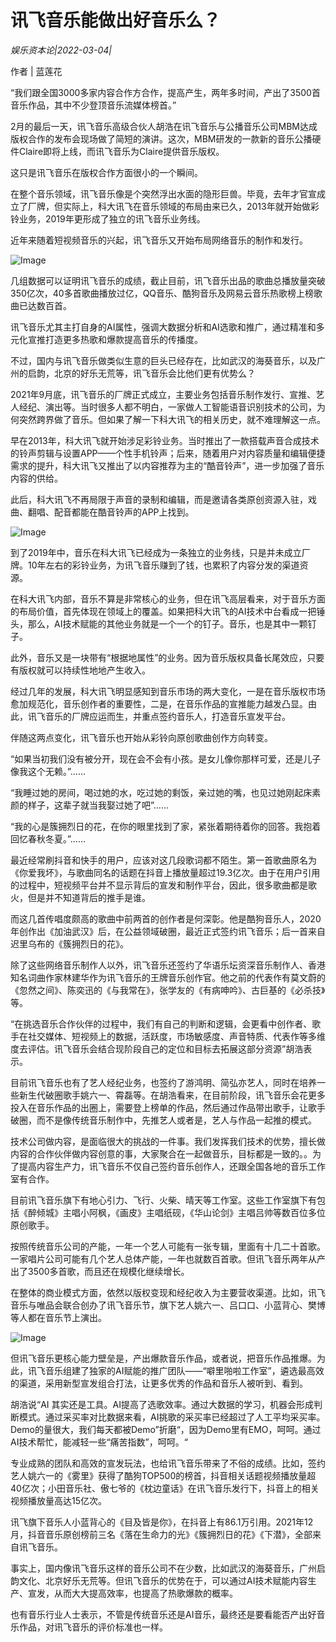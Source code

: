 # 讯飞音乐能做出好音乐么？

*娱乐资本论|2022-03-04|*

作者 | 蓝莲花

“我们跟全国3000多家内容合作方合作，提高产生，两年多时间，产出了3500首音乐作品，其中不少登顶音乐流媒体榜首。”

2月的最后一天，讯飞音乐高级合伙人胡浩在讯飞音乐与公播音乐公司MBM达成版权合作的发布会现场做了简短的演讲。这次，MBM研发的一款新的音乐公播硬件Claire即将上线，而讯飞音乐为Claire提供音乐版权。

这只是讯飞音乐在版权合作方面很小的一个瞬间。

在整个音乐领域，讯飞音乐像是个突然浮出水面的隐形巨兽。毕竟，去年才官宣成立了厂牌，但实际上，科大讯飞在音乐领域的布局由来已久，2013年就开始做彩铃业务，2019年更形成了独立的讯飞音乐业务线。

近年来随着短视频音乐的兴起，讯飞音乐又开始布局网络音乐的制作和发行。

![Image](https://p6.toutiaoimg.com/img/tos-cn-i-qvj2lq49k0/9329050a73b740c68d3fb542cfe00291~tplv-tt-shrink:640:0.image)

几组数据可以证明讯飞音乐的成绩，截止目前，讯飞音乐出品的歌曲总播放量突破350亿次，40多首歌曲播放过亿，QQ音乐、酷狗音乐及网易云音乐热歌榜上榜歌曲已达数百首。

讯飞音乐尤其主打自身的AI属性，强调大数据分析和AI选歌和推广，通过精准和多元化宣推打造更多热歌和爆款提高音乐的传播度。

不过，国内与讯飞音乐做类似生意的巨头已经存在，比如武汉的海葵音乐，以及广州的启韵，北京的好乐无荒等，讯飞音乐会比他们更有优势么？

2021年9月底，讯飞音乐的厂牌正式成立，主要业务包括音乐制作发行、宣推、艺人经纪、演出等。当时很多人都不明白，一家做人工智能语音识别技术的公司，为何突然跨界做了音乐。但如果了解一下科大讯飞的相关历史，就不难理解这一点。

早在2013年，科大讯飞就开始涉足彩铃业务。当时推出了一款搭载声音合成技术的铃声剪辑与设置APP——个性手机铃声；后来，随着用户对内容质量和编辑便捷需求的提升，科大讯飞又推出了以内容推荐为主的“酷音铃声”，进一步加强了音乐内容的供给。

此后，科大讯飞不再局限于声音的录制和编辑，而是邀请各类原创资源入驻，戏曲、翻唱、配音都能在酷音铃声的APP上找到。

![Image](https://p26.toutiaoimg.com/img/tos-cn-i-qvj2lq49k0/3e892b8559f4404fa68c32efc99c87bf~tplv-tt-shrink:640:0.image)

到了2019年中，音乐在科大讯飞已经成为一条独立的业务线，只是并未成立厂牌。10年左右的彩铃业务，为讯飞音乐赚到了钱，也累积了内容分发的渠道资源。

在科大讯飞内部，音乐不算是非常核心的业务，但在讯飞高层看来，对于音乐方面的布局价值，首先体现在领域上的覆盖。如果把科大讯飞的AI技术中台看成一把锤头，那么，AI技术赋能的其他业务就是一个一个的钉子。音乐，也是其中一颗钉子。

此外，音乐又是一块带有“根据地属性”的业务。因为音乐版权具备长尾效应，只要有版权就可以持续性地地产生收入。

经过几年的发展，科大讯飞明显感知到音乐市场的两大变化，一是在音乐版权市场愈加规范化，音乐创作者的重要性，二是，在音乐作品的宣推能力越发凸显。由此，讯飞音乐的厂牌应运而生，并重点签约音乐人，打造音乐宣发平台。

伴随这两点变化，讯飞音乐也开始从彩铃向原创歌曲创作方向转变。

“如果当初我们没有被分开，现在会不会有小孩。是女儿像你那样可爱，还是儿子像我这个无赖。”……

“我睡过她的房间，喝过她的水，吃过她的剩饭，亲过她的嘴，也见过她刚起床素颜的样子，这辈子就当我娶过她了吧”……

“我的心是簇拥烈日的花，在你的眼里找到了家，紧张着期待着你的回答。我抱着回忆春秋冬夏。”……

最近经常刷抖音和快手的用户，应该对这几段歌词都不陌生。第一首歌曲原名为《你爱我坏》，与歌曲同名的话题在抖音上播放量超过19.3亿次。由于在用户引用的过程中，短视频平台并不显示背后的宣发和制作平台，因此，很多歌曲都是歌火，但是并不知道背后的推手是谁。

而这几首传唱度颇高的歌曲中前两首的创作者是何深彰。他是酷狗音乐人，2020年创作出《加油武汉》后，在公益领域破圈，最近正式签约讯飞音乐；后一首来自迟里乌布的《簇拥烈日的花》。

除了这些网络音乐制作人以外，讯飞音乐还签约了华语乐坛资深音乐制作人、香港知名词曲作家林建华作为讯飞音乐的王牌音乐创作官。他之前的代表作有莫文蔚的《忽然之间》、陈奕迅的《与我常在》，张学友的《有病呻吟》、古巨基的《必杀技》等。

“在挑选音乐合作伙伴的过程中，我们有自己的判断和逻辑，会更看中创作者、歌手在社交媒体、短视频上的数据，活跃度，市场敏感度、声音特质、代表作等多维度去评估。讯飞音乐会结合现阶段自己的定位和目标去拓展这部分资源”胡浩表示。

目前讯飞音乐也有了艺人经纪业务，也签约了游鸿明、简弘亦艺人，同时在培养一些新生代破圈歌手姚六一、霄磊等。在胡浩看来，在目前阶段，讯飞音乐会花更多投入在音乐作品的出圈上，需要登上榜单的作品，然后通过作品带出歌手，让歌手破圈，而不是像传统音乐制作中，先推艺人或者是，艺人与作品一起推的模式。

技术公司做内容，是面临很大的挑战的一件事。我们发挥我们技术的优势，擅长做内容的合作伙伴做内容创意的事，大家聚合在一起做音乐，目标都是一致的。。为了提高内容生产力，讯飞音乐不仅自己签约音乐创作人，还跟全国各地的音乐工作室有合作。

目前讯飞音乐旗下有地心引力、飞行、火柴、晴天等工作室。这些工作室旗下有包括《醉倾城》主唱小阿枫，《画皮》主唱纸砚，《华山论剑》主唱吕帅等数百位多位原创歌手。

按照传统音乐公司的产能，一年一个艺人可能有一张专辑，里面有十几二十首歌。一家唱片公司可能有几个艺人总体产能，一年也就数百首歌。但讯飞音乐两年从产出了3500多首歌，而且还在规模化继续增长。

在整体的商业模式方面，依然以版权变现和经纪收入为主要营收渠道。比如，讯飞音乐与唯品会联合创办了讯飞音乐节，旗下艺人姚六一、吕口口、小蓝背心、樊博等人都在音乐节上演出。

![Image](https://p26.toutiaoimg.com/img/tos-cn-i-qvj2lq49k0/47276d1cf22f4ca88305906eaf38a592~tplv-tt-shrink:640:0.image)

但讯飞音乐更核心能力壁垒是，产出爆款音乐作品，或者说，把音乐作品推爆。为此，讯飞音乐组建了独家的AI赋能的推广团队——“噼里啪啦工作室”，遴选最高效的渠道，采用新型宣发组合打法，让更多优秀的作品和音乐人被听到、看到。

胡浩说“AI 其实还是工具。AI提高了选歌效率。通过大数据的学习，机器会形成判断模式。通过采买率对比数据来看，AI挑歌的采买率已经超过了人工平均采买率。Demo的量很大，我们每天都被Demo”折磨“，因为Demo里有EMO，呵呵。通过AI技术帮忙，能减轻一些“痛苦指数”，呵呵。“

专业成熟的团队和高效的宣发玩法，也给讯飞音乐带来了不俗的成绩。比如，签约艺人姚六一的《雾里》获得了酷狗TOP500的榜首，抖音相关话题视频播放量超40亿次；小田音乐社、傲七爷的《枕边童话》在讯飞音乐发行下，抖音上的相关视频播放量高达15亿次。

讯飞旗下音乐人小蓝背心的《目及皆是你》，在抖音上有86.1万引用。2021年12月，抖音音乐原创榜前三名《落在生命力的光》《簇拥烈日的花》《下潜》，全部来自讯飞音乐。

事实上，国内像讯飞音乐这样的音乐公司不在少数，比如武汉的海葵音乐，广州启韵文化、北京好乐无荒等。但讯飞音乐的优势在于，可以通过AI技术赋能内容生产、宣发，从而大大提高效率，也提高了热歌爆款的概率。

也有音乐行业人士表示，不管是传统音乐还是AI音乐，最终还是要看能否产出好音乐作品，对讯飞音乐的评价标准也一样。


